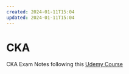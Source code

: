 ```yaml
---
created: 2024-01-11T15:04
updated: 2024-01-11T15:04
---
```

# CKA
CKA Exam Notes following this [Udemy Course](https://www.udemy.com/course/certified-kubernetes-administrator-with-practice-tests/)